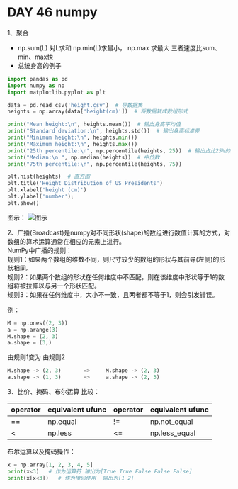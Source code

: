 # DAY 46 numpy
1、聚合   
* np.sum(L) 对L求和 np.min(L)求最小， np.max 求最大 三者速度比sum、min、max快   
* 总统身高的例子  
```python
import pandas as pd
import numpy as np
import matplotlib.pyplot as plt

data = pd.read_csv('height.csv')  # 导数据集
heights = np.array(data['height(cm)'])  # 将数据转成数组形式

print("Mean height:\n", heights.mean())  # 输出身高平均值
print("Standard deviation:\n", heights.std())  # 输出身高标准差
print("Minimum height:\n", heights.min())    
print("Maximum height:\n", heights.max())   
print("25th percentile:\n", np.percentile(heights, 25))  # 输出占比25%的数值
print("Median:\n ", np.median(heights))  # 中位数
print("75th percentile:\n", np.percentile(heights, 75))

plt.hist(heights)  # 直方图
plt.title('Height Distribution of US Presidents')
plt.xlabel('height (cm)')
plt.ylabel('number');
plt.show()
```
图示：
![图示]()

2、广播(Broadcast)是numpy对不同形状(shape)的数组进行数值计算的方式，对数组的算术运算通常在相应的元素上进行。  
NumPy中广播的规则：  
规则1：如果两个数组的维数不同，则尺寸较少的数组的形状与其前导(左侧)的形状相同。   
规则2：如果两个数组的形状在任何维度中不匹配，则在该维度中形状等于1的数组将被拉伸以与另一个形状匹配。   
规则3：如果在任何维度中，大小不一致，且两者都不等于1，则会引发错误。   

例：
```python
M = np.ones((2, 3))
a = np.arange(3)
M.shape = (2, 3)  
a.shape = (3,)  
```
由规则1变为                     由规则2    
```python
M.shape -> (2, 3)       =>     M.shape -> (2, 3)  
a.shape -> (1, 3)       =>     a.shape -> (2, 3)   
```  
3、比价、掩码、布尔运算
比较：  

operator  | equivalent ufunc  | operator | equivalent ufunc 
-------  | ------  | ----- | --- 
==  | np.equal | !=  | np.not_equal 
<  | np.less | <= | np.less_equal

布尔运算以及掩码操作：   
```python
x = np.array[1, 2, 3, 4, 5] 
print(x<3)   # 作为运算符 输出为[True True False False False]
print(x[x<3])   # 作为掩码使用  输出为[1 2]
```
